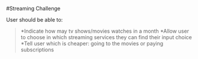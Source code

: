 #Streaming Challenge

User should be able to:
> *Indicate how may tv shows/movies watches in a month
> *Allow user to choose in which streaming services they can find their input choice
> *Tell user which is cheaper: going to the movies or paying subscriptions
